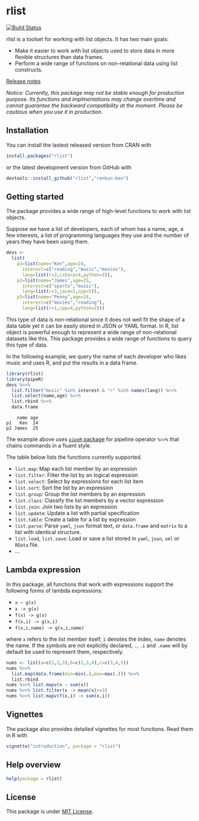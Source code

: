 

# rlist

[![Build Status](https://travis-ci.org/renkun-ken/rlist.png?branch=master)](https://travis-ci.org/renkun-ken/rlist)

rlist is a toolset for working with list objects. It has two main goals:

- Make it easier to work with list objects used to store data in more flexible structures than data frames.
- Perform a wide range of functions on non-relational data using list constructs.

[Release notes](https://github.com/renkun-ken/rlist/releases)

*Notice: Currently, this package may not be stable enough for production purpose. Its functions and implmentations may change overtime and cannot guarantee the backward compatibility at the moment. Please be cautious when you use it in production.*

## Installation

You can install the lastest released version from CRAN with

```r
install.packages("rlist")
```

or the latest development version from GitHub with

```r
devtools::install_github("rlist","renkun-ken")
```

## Getting started

The package provides a wide range of high-level functions to work with list objects.

Suppose we have a list of developers, each of whom has a name, age, a few interests, a list of programming languages they use and the number of years they have been using them.


```r
devs <- 
  list(
    p1=list(name="Ken",age=24,
      interest=c("reading","music","movies"),
      lang=list(r=2,csharp=4,python=3)),
    p2=list(name="James",age=25,
      interest=c("sports","music"),
      lang=list(r=3,java=2,cpp=5)),
    p3=list(name="Penny",age=24,
      interest=c("movies","reading"),
      lang=list(r=1,cpp=4,python=2)))
```

This type of data is non-relational since it does not well fit the shape of a data table yet it can be easily stored in JSON or YAML format. In R, list object is powerful enough to represent a wide range of non-relational datasets like this. This package provides a wide range of functions to query this type of data.

In the following example, we query the name of each developer who likes music and uses R, and put the results in a data frame.


```r
library(rlist)
library(pipeR)
devs %>>% 
  list.filter("music" %in% interest & "r" %in% names(lang)) %>>%
  list.select(name,age) %>>%
  list.rbind %>>%
  data.frame
```

```
    name age
p1   Ken  24
p2 James  25
```

The example above uses [`pipeR` package](http://renkun.me/pipeR/) for pipeline operator `%>>%` that chains commands in a fluent style.

The table below lists the functions currently supported.

- `list.map`: Map each list member by an expression
- `list.filter`: Filter the list by an logical expression
- `list.select`: Select by expressions for each list item
- `list.sort`: Sort the list by an expression
- `list.group`: Group the list members by an expression
- `list.class`: Classify the list members by a vector expression
- `list.join`: Join two lists by an expression
- `list.update`: Update a list with partial specification
- `list.table`: Create a table for a list by expression
- `list.parse`: Parse `yaml`, `json` format text, or `data.frame` and `matrix` to a list with identical structure.
- `list.load`, `list.save`: Load or save a list stored in `yaml`, `json`, `xml` or `RData` file.
- ...

## Lambda expression

In this package, all functions that work with expressions support the following forms of lambda expressions:

- `x ~ g(x)`
- `x -> g(x)`
- `f(x) -> g(x)`
- `f(x,i) -> g(x,i)`
- `f(x,i,name) -> g(x,i,name)`

where `x` refers to the list member itself, `i` denotes the index, `name` denotes the name. If the symbols are not explicitly declared, `.`, `.i` and `.name` will by default be used to represent them, respectively.

```r
nums <- list(a=c(1,2,3),b=c(2,3,4),c=c(3,4,5))
nums %>>%
  list.map(data.frame(min=min(.),max=max(.))) %>>%
  list.rbind
nums %>>% list.mapv(x ~ sum(x))
nums %>>% list.filter(x -> mean(x)>=3)
nums %>>% list.mapv(f(x,i) -> sum(x,i))
```

## Vignettes

The package also provides detailed vignettes for most functions. Read them in R with

```r
vignette("introduction", package = "rlist")
```

## Help overview

```r
help(package = rlist)
```

## License

This package is under [MIT License](http://opensource.org/licenses/MIT).
